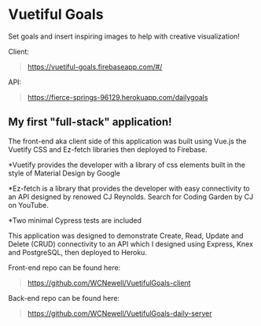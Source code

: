 # Vuetiful Goals

Set goals and insert inspiring images to help with creative visualization!

Client:
>https://vuetiful-goals.firebaseapp.com/#/

API:
>https://fierce-springs-96129.herokuapp.com/dailygoals

## My first "full-stack" application!

The front-end aka client side of this application was built using Vue.js the Vuetify CSS and Ez-fetch libraries then deployed to Firebase.

*Vuetify provides the developer with a library of css elements built in the style of Material Design by Google

*Ez-fetch is a library that provides the developer with easy connectivity to an API designed by renowed CJ Reynolds. Search for Coding Garden by CJ on YouTube.

*Two minimal Cypress tests are included

This application was designed to demonstrate Create, Read, Update and Delete (CRUD) connectivity to an API which I designed using Express, Knex and PostgreSQL, then deployed to Heroku.

Front-end repo can be found here:
>https://github.com/WCNewell/VuetifulGoals-client

Back-end repo can be found here:
>https://github.com/WCNewell/VuetifulGoals-daily-server